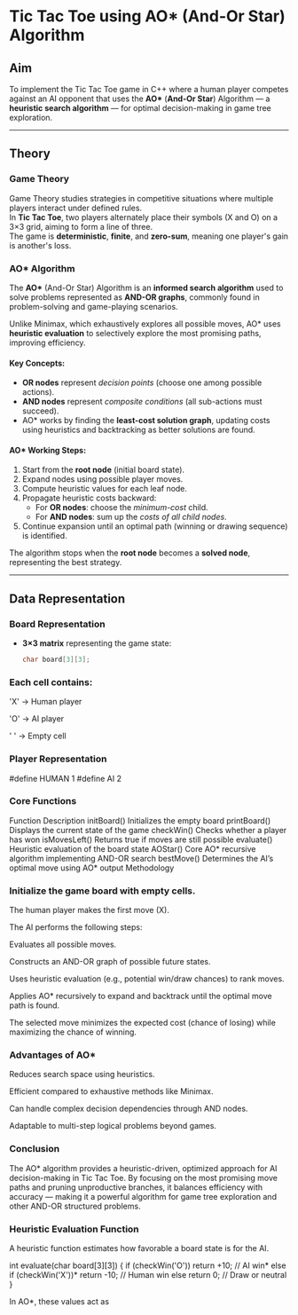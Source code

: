 # Tic Tac Toe using AO* (And-Or Star) Algorithm

## Aim
To implement the Tic Tac Toe game in C++ where a human player competes against an AI opponent that uses the **AO\*** (**And-Or Star**) Algorithm — a **heuristic search algorithm** — for optimal decision-making in game tree exploration.

---

## Theory

### Game Theory
Game Theory studies strategies in competitive situations where multiple players interact under defined rules.  
In **Tic Tac Toe**, two players alternately place their symbols (X and O) on a 3×3 grid, aiming to form a line of three.  
The game is **deterministic**, **finite**, and **zero-sum**, meaning one player's gain is another's loss.

### AO* Algorithm
The **AO\*** (And-Or Star) Algorithm is an **informed search algorithm** used to solve problems represented as **AND-OR graphs**, commonly found in problem-solving and game-playing scenarios.

Unlike Minimax, which exhaustively explores all possible moves, AO\* uses **heuristic evaluation** to selectively explore the most promising paths, improving efficiency.

#### Key Concepts:
- **OR nodes** represent *decision points* (choose one among possible actions).  
- **AND nodes** represent *composite conditions* (all sub-actions must succeed).  
- AO\* works by finding the **least-cost solution graph**, updating costs using heuristics and backtracking as better solutions are found.

#### AO* Working Steps:
1. Start from the **root node** (initial board state).  
2. Expand nodes using possible player moves.  
3. Compute heuristic values for each leaf node.  
4. Propagate heuristic costs backward:
   - For **OR nodes**: choose the *minimum-cost* child.  
   - For **AND nodes**: sum up the *costs of all child nodes*.  
5. Continue expansion until an optimal path (winning or drawing sequence) is identified.

The algorithm stops when the **root node** becomes a **solved node**, representing the best strategy.

---

## Data Representation

### Board Representation
- **3×3 matrix** representing the game state:
  ```cpp
  char board[3][3];

### Each cell contains:

'X' → Human player

'O' → AI player

' ' → Empty cell

### Player Representation
#define HUMAN 1
#define AI 2

### Core Functions
Function	Description
initBoard()	Initializes the empty board
printBoard()	Displays the current state of the game
checkWin()	Checks whether a player has won
isMovesLeft()	Returns true if moves are still possible
evaluate()	Heuristic evaluation of the board state
AOStar()	Core AO* recursive algorithm implementing AND-OR search
bestMove()	Determines the AI’s optimal move using AO* output
Methodology

### Initialize the game board with empty cells.

The human player makes the first move (X).

The AI performs the following steps:

Evaluates all possible moves.

Constructs an AND-OR graph of possible future states.

Uses heuristic evaluation (e.g., potential win/draw chances) to rank moves.

Applies AO* recursively to expand and backtrack until the optimal move path is found.

The selected move minimizes the expected cost (chance of losing) while maximizing the chance of winning.



### Advantages of AO*

Reduces search space using heuristics.

Efficient compared to exhaustive methods like Minimax.

Can handle complex decision dependencies through AND nodes.

Adaptable to multi-step logical problems beyond games.

### Conclusion

The AO* algorithm provides a heuristic-driven, optimized approach for AI decision-making in Tic Tac Toe.
By focusing on the most promising move paths and pruning unproductive branches, it balances efficiency with accuracy — making it a powerful algorithm for game tree exploration and other AND-OR structured problems.
### Heuristic Evaluation Function

A heuristic function estimates how favorable a board state is for the AI.

int evaluate(char board[3][3]) {
    if (checkWin('O'))
        return +10; // AI win\*
    else if (checkWin('X'))\*
        return -10; // Human win
    else
        return 0;   // Draw or neutral
}


In AO*, these values act as

